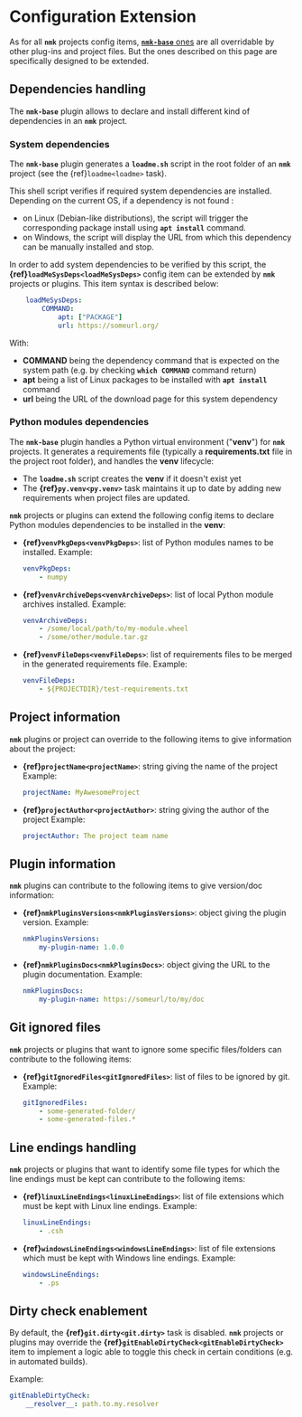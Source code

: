 # Configuration Extension

As for all **`nmk`** projects config items, [**`nmk-base`** ones](config.md) are all overridable by other plug-ins and project files. But the ones described on this page are specifically designed to be extended.

## Dependencies handling

The **`nmk-base`** plugin allows to declare and install different kind of dependencies in an **`nmk`** project.

### System dependencies

The **`nmk-base`** plugin generates a **`loadme.sh`** script in the root folder of an **`nmk`** project (see the {ref}`loadme<loadme>` task).

This shell script verifies if required system dependencies are installed. Depending on the current OS, if a dependency is not found :
* on Linux (Debian-like distributions), the script will trigger the corresponding package install using **`apt install`** command.
* on Windows, the script will display the URL from which this dependency can be manually installed and stop.

In order to add system dependencies to be verified by this script, the **{ref}`loadMeSysDeps<loadMeSysDeps>`** config item can be extended by **`nmk`** projects or plugins. This item syntax is described below:
```yaml
    loadMeSysDeps:
        COMMAND:
            apt: ["PACKAGE"]
            url: https://someurl.org/
```

With:
* **COMMAND** being the dependency command that is expected on the system path (e.g. by checking **`which COMMAND`** command return)
* **apt** being a list of Linux packages to be installed with **`apt install`** command
* **url** being the URL of the download page for this system dependency

### Python modules dependencies

The **`nmk-base`** plugin handles a Python virtual environment ("**venv**") for **`nmk`** projects.
It generates a requirements file (typically a **requirements.txt** file in the project root folder), and handles the **venv** lifecycle:
* The **`loadme.sh`** script creates the **venv** if it doesn't exist yet
* The **{ref}`py.venv<py.venv>`** task maintains it up to date by adding new requirements when project files are updated.

**`nmk`** projects or plugins can extend the following config items to declare Python modules dependencies to be installed in the **venv**:
* **{ref}`venvPkgDeps<venvPkgDeps>`**: list of Python modules names to be installed.
  Example:
  ```yaml
  venvPkgDeps:
      - numpy
  ```

* **{ref}`venvArchiveDeps<venvArchiveDeps>`**: list of local Python module archives installed.
  Example:
  ```yaml
  venvArchiveDeps:
      - /some/local/path/to/my-module.wheel
      - /some/other/module.tar.gz
  ```

* **{ref}`venvFileDeps<venvFileDeps>`**: list of requirements files to be merged in the generated requirements file.
  Example:
  ```yaml
  venvFileDeps:
      - ${PROJECTDIR}/test-requirements.txt
  ```

## Project information

**`nmk`** plugins or project can override to the following items to give information about the project:

* **{ref}`projectName<projectName>`**: string giving the name of the project
  Example:
  ```yaml
  projectName: MyAwesomeProject
  ```

* **{ref}`projectAuthor<projectAuthor>`**: string giving the author of the project
  Example:
  ```yaml
  projectAuthor: The project team name
  ```

## Plugin information

**`nmk`** plugins can contribute to the following items to give version/doc information:

* **{ref}`nmkPluginsVersions<nmkPluginsVersions>`**: object giving the plugin version.
  Example:
  ```yaml
  nmkPluginsVersions:
      my-plugin-name: 1.0.0
  ```

* **{ref}`nmkPluginsDocs<nmkPluginsDocs>`**: object giving the URL to the plugin documentation.
  Example:
  ```yaml
  nmkPluginsDocs:
      my-plugin-name: https://someurl/to/my/doc
  ```

## Git ignored files

**`nmk`** projects or plugins that want to ignore some specific files/folders can contribute to the following items:

* **{ref}`gitIgnoredFiles<gitIgnoredFiles>`**: list of files to be ignored by git.
  Example:
  ```yaml
  gitIgnoredFiles:
      - some-generated-folder/
      - some-generated-files.*
  ```

## Line endings handling

**`nmk`** projects or plugins that want to identify some file types for which the line endings must be kept can contribute to the following items:

* **{ref}`linuxLineEndings<linuxLineEndings>`**: list of file extensions which must be kept with Linux line endings.
  Example:
  ```yaml
  linuxLineEndings:
      - .csh
  ```
* **{ref}`windowsLineEndings<windowsLineEndings>`**: list of file extensions which must be kept with Windows line endings.
  Example:
  ```yaml
  windowsLineEndings:
      - .ps
  ```

## Dirty check enablement

By default, the **{ref}`git.dirty<git.dirty>`** task is disabled. **`nmk`** projects or plugins may override the **{ref}`gitEnableDirtyCheck<gitEnableDirtyCheck>`** item to implement a logic able to toggle this check in certain conditions (e.g. in automated builds).

Example:
```yaml
gitEnableDirtyCheck:
    __resolver__: path.to.my.resolver
```
